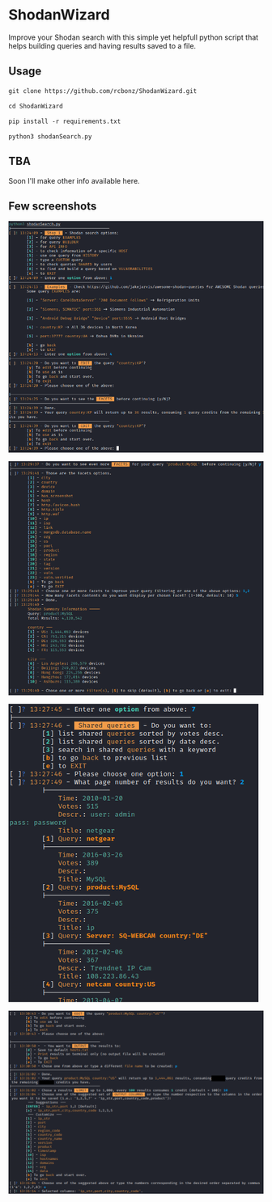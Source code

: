 # ShodanWizard
Improve your Shodan search with this simple yet helpfull python script that helps building queries and having results saved to a file. 

## Usage
```
git clone https://github.com/rcbonz/ShodanWizard.git
```
```
cd ShodanWizard
```

```
pip install -r requirements.txt
```

```
python3 shodanSearch.py
```

## TBA

Soon I'll make other info available here.

## Few screenshots

![](https://github.com/rcbonz/ShodanWizard/blob/main/intro.png)

![](https://github.com/rcbonz/ShodanWizard/blob/main/facets.png)

![](https://github.com/rcbonz/ShodanWizard/blob/main/shared.png)

![](https://github.com/rcbonz/ShodanWizard/blob/main/output.png)

